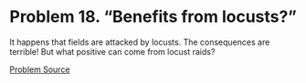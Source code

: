 # Problem 18. “Benefits from locusts?”

It happens that fields are attacked by locusts. The consequences are terrible! But what positive can come from locust raids?

[Problem Source](https://www.trizland.ru/tasks/1247/)